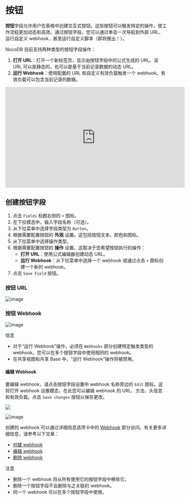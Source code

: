 # 按钮

**按钮**字段允许用户在表格中创建交互式按钮。这些按钮可以触发特定的操作，使工作流程更加动态和高效。通过按钮字段，您可以通过单击一次导航到外部 URL、运行自定义 webhook，甚至运行自定义脚本（即将推出！）。

NocoDB 目前支持两种类型的按钮字段操作：

1.  **打开 URL**：打开一个新标签页，显示由按钮字段中的公式生成的 URL。该 URL 可以是静态的，也可以是基于当前记录数据的动态 URL。
2.  **运行 Webhook**：使用配置的 URL 和自定义有效负载触发一个 webhook。有效负载可以包含当前记录的数据。

<iframe width="560" height="315" src="https://www.youtube.com/embed/V20tQDkbkvU?si=7EL1IppfR7V9LRBF&amp;start=13" frameborder="0" allow="accelerometer; autoplay; clipboard-write; encrypted-media; gyroscope; picture-in-picture"></iframe>

## 创建按钮字段 [](https://docs.nocodb.com/getting-started/self-hosted/installation/aws-ecs/#create-a-button-field "直接链接到创建按钮字段")

1.  点击 `Fields` 标题右侧的 `+` 图标。
2.  在下拉模态中，输入字段名称（可选）。
3.  从下拉菜单中选择字段类型为 `Button`。
4.  根据需要配置按钮的 **外观** 设置。这包括按钮文本、颜色和图标。
5.  从下拉菜单中选择操作类型。
6.  根据需要配置按钮的 **操作** 设置。这取决于您希望按钮执行的操作：
    -   **打开 URL**：使用公式编辑器创建动态 URL。
    -   **运行 Webhook**：从下拉菜单中选择一个 webhook 或通过点击 `+` 图标创建一个新的 webhook。
7.  点击 `Save Field` 按钮。

### 按钮 URL [](https://docs.nocodb.com/getting-started/self-hosted/installation/aws-ecs/#button-url "直接链接到按钮 URL")

![image](https://docs.nocodb.com/assets/images/button-url-25c2124e1e7b2b07546ed1663958784a.png)

### 按钮 Webhook [](https://docs.nocodb.com/getting-started/self-hosted/installation/aws-ecs/#button-webhook "直接链接到按钮 Webhook")

![image](https://docs.nocodb.com/assets/images/button-webhook-4df33807af242c3c21f99f32de6418ca.png)

信息

-   对于“运行 Webhook”操作，必须在 `Webhooks` 部分创建特定触发类型的 webhook。您可以在多个按钮字段中使用相同的 webhook。
-   在共享视图和共享 Base 中，“运行 Webhook”操作将被禁用。

#### 编辑 Webhook [](https://docs.nocodb.com/getting-started/self-hosted/installation/aws-ecs/#edit-webhook "直接链接到编辑 Webhook")

要编辑 webhook，请点击按钮字段设置中 webhook 名称旁边的 `Edit` 图标。这将打开 webhook 设置模态，在此您可以编辑 webhook 的 URL、方法、头信息和有效负载。点击 `Save changes` 按钮以保存更改。

![](https://docs.nocodb.com/img/v2/fields/types/button-webhook-edit.png)

![image](https://docs.nocodb.com/assets/images/button-webhook-edit-2-cffa4301c5f5ec66673595ac4cf32f68.png)

创建的 webhook 可以通过详细信息选项卡中的 [Webhook](https://docs.nocodb.com/category/webhook) 部分访问。有关更多详细信息，请参考以下文章：

-   [创建 webhook](https://docs.nocodb.com/automation/webhook/create-webhook#create-webhook)
-   [编辑 webhook](https://docs.nocodb.com/automation/webhook/actions-on-webhook#edit-webhook)
-   [删除 webhook](https://docs.nocodb.com/automation/webhook/actions-on-webhook#delete-webhook)

注意

-   删除一个 webhook 将从所有使用它的按钮字段中移除它。
-   删除一个按钮字段不会删除与之关联的 webhook。
-   同一个 webhook 可以在多个按钮字段中使用。